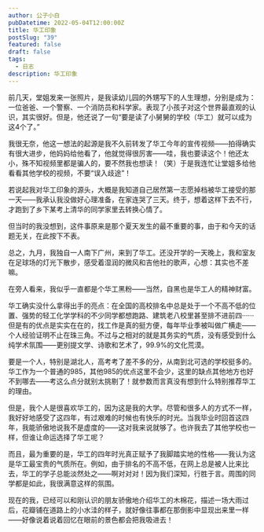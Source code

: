 ```yaml
---
author: 公子小白
pubDatetime: 2022-05-04T12:00:00Z
title: 华工印象
postSlug: "39"
featured: false
draft: false
tags:
  - 日志
description: 华工印象
---
```


前几天，堂姐发来一张照片，是我读幼儿园的外甥写下的人生理想，分别是成为：一位爸爸、一个警察、一个消防员和科学家。表现了小孩子对这个世界最直观的认识，其实很好。但是，他还说了一句“要是读了小舅舅的学校（华工）就可以成为这4个了。”

我很无奈，他这一想法的起源是我不久前转发了华工今年的宣传视频——拍得确实有很大进步，他妈妈给他看了，他就觉得很厉害——哇，我也要读这个！他还太小，殊不知视频里都是骗人的，要不然我也想读！（笑）于是我连忙让堂姐多给他看看其他学校的视频，不要“误入歧途”！

若说起我对华工印象的源头，大概是我知道自己居然第一志愿掉档被华工接受的那一天——我承认我没做好心理准备，在家连哭了三天。终于，想着这样下去不行，才跑到了乡下某考上清华的同学家里去转换心情了。

但当时的我没想到，这件事原来是那个夏天发生的最不重要的事，由于和今天的话题无关，在此按下不表。

总之，九月，我独自一人南下广州，来到了华工。还没开学的一天晚上，我和室友在足球场的灯光下散步，感受着湿润的微风和吉他社的歌声，心想：其实也不差嘛。

在旁人看来，我似乎一直都是个华工黑粉——当然，自黑也是华工人的精神财富。

华工确实没什么拿得出手的亮点：在全国的高校排名中总是处于一个不高不低的位置、强势的轻工化学学科的不少同学都想跑路、建筑老八校里甚至排不进前四······但是有的优点是实实在在的，找工作是真的挺方便，每年毕业季被叫做广横走——个人经验证明不止在珠三角。不过与之相对的就是其务实的气质，没有感受到什么纯学术氛围——更别提文学、诗歌和艺术了，99.9%的文化荒漠。

要是一个人，特别是湖北人，高考考了差不多的分，从南到北可选的学校挺多的。华工作为一个普通的985，其他985的优点这里不会少，这里的缺点其他地方也好不到哪去——考这么点分就别太挑剔了！就参数而言真没有想到什么特别推荐华工的理由。

但是，我个人是很喜欢华工的，因为这是我的大学。尽管和很多人的方式不一样，我好好地感受了这四年，有过艰难的时候也有快乐的时光。当我毕业时回首这四年，我能骄傲地说我不是虚度的——这对我来说就够了。也许我去了其他学校也一样，但谁让命运选择了华工呢？

而且，最为重要的是，华工的四年时光真正赋予了我脚踏实地的性格——我认为这是华工最宝贵的气质所在。例如，由于排名的不高不低，在网上总是被人比来比去，华工的学子总能淡然处之——啊对对对！因为我们深知，行胜于言。周围的同学都是如此，我很满意这样的氛围。

现在的我，已经可以和刚认识的朋友骄傲地介绍华工的木棉花，描述一场大雨过后，花瓣铺在道路上的小水洼的样子，就好像往事都在那倒影中显现出来里一样——好像说着说着回忆在眼前的景色都会把我吸进去！
